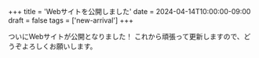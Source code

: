 +++
title = 'Webサイトを公開しました'
date = 2024-04-14T10:00:00-09:00
draft = false
tags = ['new-arrival']
+++

ついにWebサイトが公開となりました！
これから頑張って更新しますので、どうぞよろしくお願いします。
